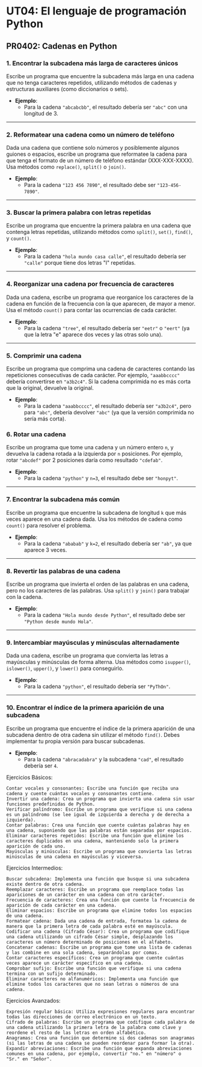 # UT04: El lenguaje de programación Python

## PR0402: Cadenas en Python

### 1. Encontrar la subcadena más larga de caracteres únicos
Escribe un programa que encuentre la subcadena más larga en una cadena que no tenga caracteres repetidos, utilizando métodos de cadenas y estructuras auxiliares (como diccionarios o sets).

- **Ejemplo**: 
  - Para la cadena `"abcabcbb"`, el resultado debería ser `"abc"` con una longitud de 3.

---

### 2. Reformatear una cadena como un número de teléfono
Dada una cadena que contiene solo números y posiblemente algunos guiones o espacios, escribe un programa que reformatee la cadena para que tenga el formato de un número de teléfono estándar (XXX-XXX-XXXX). Usa métodos como `replace()`, `split()` o `join()`.

- **Ejemplo**: 
  - Para la cadena `"123 456 7890"`, el resultado debe ser `"123-456-7890"`.

---

### 3. Buscar la primera palabra con letras repetidas
Escribe un programa que encuentre la primera palabra en una cadena que contenga letras repetidas, utilizando métodos como `split()`, `set()`, `find()`, y `count()`.

- **Ejemplo**: 
  - Para la cadena `"hola mundo casa calle"`, el resultado debería ser `"calle"` porque tiene dos letras "l" repetidas.

---

### 4. Reorganizar una cadena por frecuencia de caracteres
Dada una cadena, escribe un programa que reorganice los caracteres de la cadena en función de la frecuencia con la que aparecen, de mayor a menor. Usa el método `count()` para contar las ocurrencias de cada carácter.

- **Ejemplo**: 
  - Para la cadena `"tree"`, el resultado debería ser `"eetr"` o `"eert"` (ya que la letra "e" aparece dos veces y las otras solo una).

---

### 5. Comprimir una cadena
Escribe un programa que comprima una cadena de caracteres contando las repeticiones consecutivas de cada carácter. Por ejemplo, `"aaabbcccc"` debería convertirse en `"a3b2c4"`. Si la cadena comprimida no es más corta que la original, devuelve la original.

- **Ejemplo**: 
  - Para la cadena `"aaabbcccc"`, el resultado debería ser `"a3b2c4"`, pero para `"abc"`, debería devolver `"abc"` (ya que la versión comprimida no sería más corta).


### 6. Rotar una cadena
Escribe un programa que tome una cadena y un número entero `n`, y devuelva la cadena rotada a la izquierda por `n` posiciones. Por ejemplo, rotar `"abcdef"` por 2 posiciones daría como resultado `"cdefab"`.

- **Ejemplo**:
  - Para la cadena `"python"` y `n=3`, el resultado debe ser `"honpyt"`.

---

### 7. Encontrar la subcadena más común
Escribe un programa que encuentre la subcadena de longitud `k` que más veces aparece en una cadena dada. Usa los métodos de cadena como `count()` para resolver el problema.

- **Ejemplo**:
  - Para la cadena `"ababab"` y `k=2`, el resultado debería ser `"ab"`, ya que aparece 3 veces.

---

### 8. Revertir las palabras de una cadena
Escribe un programa que invierta el orden de las palabras en una cadena, pero no los caracteres de las palabras. Usa `split()` y `join()` para trabajar con la cadena.

- **Ejemplo**:
  - Para la cadena `"Hola mundo desde Python"`, el resultado debe ser `"Python desde mundo Hola"`.

---

### 9. Intercambiar mayúsculas y minúsculas alternadamente
Dada una cadena, escribe un programa que convierta las letras a mayúsculas y minúsculas de forma alterna. Usa métodos como `isupper()`, `islower()`, `upper()`, y `lower()` para conseguirlo.

- **Ejemplo**:
  - Para la cadena `"python"`, el resultado debería ser `"PyThOn"`.

---

### 10. Encontrar el índice de la primera aparición de una subcadena
Escribe un programa que encuentre el índice de la primera aparición de una subcadena dentro de otra cadena sin utilizar el método `find()`. Debes implementar tu propia versión para buscar subcadenas.

- **Ejemplo**:
  - Para la cadena `"abracadabra"` y la subcadena `"cad"`, el resultado debería ser `4`.





Ejercicios Básicos:

    Contar vocales y consonantes: Escribe una función que reciba una cadena y cuente cuántas vocales y consonantes contiene.
    Invertir una cadena: Crea un programa que invierta una cadena sin usar funciones predefinidas de Python.
    Verificar palíndromo: Escribe un programa que verifique si una cadena es un palíndromo (se lee igual de izquierda a derecha y de derecha a izquierda).
    Contar palabras: Crea una función que cuente cuántas palabras hay en una cadena, suponiendo que las palabras están separadas por espacios.
    Eliminar caracteres repetidos: Escribe una función que elimine los caracteres duplicados en una cadena, manteniendo solo la primera aparición de cada uno.
    Mayúsculas y minúsculas: Escribe un programa que convierta las letras minúsculas de una cadena en mayúsculas y viceversa.

Ejercicios Intermedios:

    Buscar subcadena: Implementa una función que busque si una subcadena existe dentro de otra cadena.
    Reemplazar caracteres: Escribe un programa que reemplace todas las apariciones de un carácter en una cadena con otro carácter.
    Frecuencia de caracteres: Crea una función que cuente la frecuencia de aparición de cada carácter en una cadena.
    Eliminar espacios: Escribe un programa que elimine todos los espacios de una cadena.
    Formatear cadena: Dada una cadena de entrada, formatea la cadena de manera que la primera letra de cada palabra esté en mayúscula.
    Codificar una cadena (Cifrado César): Crea un programa que codifique una cadena utilizando un cifrado César simple, desplazando los caracteres un número determinado de posiciones en el alfabeto.
    Concatenar cadenas: Escribe un programa que tome una lista de cadenas y las combine en una sola cadena, separándolas por comas.
    Contar caracteres específicos: Crea un programa que cuente cuántas veces aparece un carácter específico en una cadena.
    Comprobar sufijo: Escribe una función que verifique si una cadena termina con un sufijo determinado.
    Eliminar caracteres no alfanuméricos: Implementa una función que elimine todos los caracteres que no sean letras o números de una cadena.

Ejercicios Avanzados:

    Expresión regular básica: Utiliza expresiones regulares para encontrar todas las direcciones de correo electrónico en un texto.
    Cifrado de palabras: Escribe un programa que codifique cada palabra de una cadena utilizando la primera letra de la palabra como clave y reordene el resto de las letras en orden alfabético.
    Anagramas: Crea una función que determine si dos cadenas son anagramas (si las letras de una cadena se pueden reordenar para formar la otra).
    Expandir abreviaciones: Escribe una función que expanda abreviaciones comunes en una cadena, por ejemplo, convertir "no." en "número" o "Sr." en "Señor".